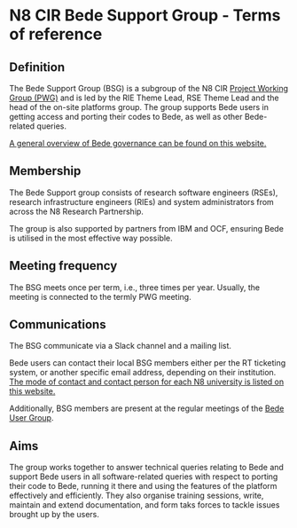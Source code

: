 # N8 CIR Bede Support Group - Terms of reference

## Definition 
The Bede Support Group (BSG) is a subgroup of the N8 CIR  [Project Working Group (PWG)](https://github.com/N8-CIR/TORs/blob/main/project_working_group.md) and is led by the RIE Theme Lead, RSE Theme Lead and the head of the on-site platforms group.
The group supports Bede users in getting access and porting their codes to Bede, as well as other Bede-related queries.  

[A general overview of Bede governance can be found on this website.](https://n8cir.org.uk/supporting-research/facilities/bede/governance/)

## Membership
The Bede Support group consists of research software engineers (RSEs), research infrastructure engineers (RIEs) and system administrators 
from across the N8 Research Partnership. 

The group is also supported by partners from IBM and OCF, ensuring Bede is utilised in the most effective way possible.

## Meeting frequency
The BSG meets once per term, i.e., three times per year. Usually, the meeting is connected to the termly PWG meeting.

## Communications
The BSG communicate via a Slack channel and a mailing list. 

Bede users can contact their local BSG members either per the RT ticketing system, or another specific email address, depending on their institution.
[The mode of contact and contact person for each N8 university is listed on this website.](https://n8cir.org.uk/supporting-research/facilities/bede/rse-support-bede/)

Additionally, BSG members are present at the regular meetings of the [Bede User Group](https://n8cir.org.uk/supporting-research/facilities/bede/bug-tor/).

## Aims 
The group works together to answer technical queries relating to Bede and support Bede users in all software-related queries 
with respect to porting their code to Bede, running it there and using the features of the platform effectively and efficiently. 
They also organise training sessions, write, maintain and extend documentation, and form taks forces to tackle issues brought up by the users. 
